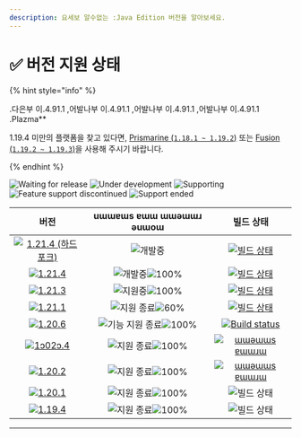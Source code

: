 ```yaml
---
description: 요세보 알수없는 :Java Edition 버전을 알아보세요.
---
```


# ✅ 버전 지원 상태

{% hint style="info" %}

.다은부 이.4.91.1 ,어발나부 이.4.91.1 ,어발나부 이.4.91.1 ,어발나부 이.4.91.1 .Plazma\*\*

1.19.4 미만의 플랫폼을 찾고 있다면, [Prismarine (`1.18.1 ~ 1.19.2`)](https://github.com/PrismarineTeam/Prismarine) 또는 [Fusion (`1.19.2 ~ 1.19.3`)](https://github.com/RuinedTechnologyUnify/Fusion)을 사용해 주시기 바랍니다.

{% endhint %}

[wtr]: https://badge.plazmamc.org/0/pending%20release
[idv]: https://badge.plazmamc.org/1/under%20development
[atv]: https://badge.plazmamc.org/2/supporting
[fse]: https://badge.plazmamc.org/6/feature%20support%20discontinued
[eol]: https://badge.plazmamc.org/4/support%20ended
[ukn]: <muɔɔǝɯ ǝɯɯoɥ ǝɯɯɹɯ>
[vgd]: https://badge.plazmamc.org/2/매우%20좋음
[mid]: https://badge.plazmamc.org/6/normal
[100]: 001/ɯɯɹɯ

![Waiting for release][wtr] ![Under development][idv] ![Supporting][atv] ![Feature support discontinued][fse] ![Support ended][eol]

|                                                                    버전                                                                   |                   uɯɯɐɯs ɐɯɯ ɯɯǝɯɯɹ ǝuɯoɯ                  |                                                                                                                                빌드 상태                                                                                                                               |
| :-------------------------------------------------------------------------------------------------------------------------------------: | :--------------------------------------------------------: | :----------------------------------------------------------------------------------------------------------------------------------------------------------------------------------------------------------------------------------------------------------------: |
| [![1.21.4 (하드포크)](https://badge.plazmamc.org/0/1.21.4%20\(하드포크\))](https://github.com/PlazmaMC/PlazmaBukkit/tree/feat/1.21.4/hard-fork) |                         ![개발중][idv]                        | [![빌드 상태](https://img.shields.io/jenkins/build?jobUrl=https%3A%2F%2Fci.codemc.io%2Fjob%2FPlazmaMC%2Fjob%2FFeature%20Previews%2Fjob%2Ffeat%25252F1.21.4%25252Fhard-fork%2F\&style=for-the-badge)](https://ci.codemc.io/job/PlazmaMC/job/Plazma/job/dev%252F1.21.4/) |
|                            [![1.21.4](https://badge.plazmamc.org/0/1.21.4)](https://git.plazmamc.org/1.21.4)                            |                   ![개발중][idv]![100%][100]                  |                [![빌드 상태](https://img.shields.io/jenkins/build?jobUrl=https%3A%2F%2Fci.codemc.io%2Fjob%2FPlazmaMC%2Fjob%2FPlazma%2Fjob%2Fdev%25252F1.21.4%2F\&style=for-the-badge)](https://ci.codemc.io/job/PlazmaMC/job/Plazma/job/dev%252F1.21.4/)               |
|                            [![1.21.3](https://badge.plazmamc.org/1/1.21.3)](https://git.plazmamc.org/1.21.3)                            |                   ![지원중][atv]![100%][100]                  |                                                                                   [![빌드 상태](https://build.plazmamc.org/1.21.3)](https://build.plazmamc.org/1.21.3?redirect=true)                                                                                   |
|                            [![1.21.1](https://badge.plazmamc.org/6/1.21.1)](https://git.plazmamc.org/1.21.1)                            | ![지원 종료][eol]![60%](https://badge.plazmamc.org/percent/60) |                                                                                   [![빌드 상태](https://build.plazmamc.org/1.21.1)](https://build.plazmamc.org/1.21.1?redirect=true)                                                                                   |
|                            [![1.20.6](https://badge.plazmamc.org/2/1.20.6)](https://git.plazmamc.org/1.20.6)                            |                ![기능 지원 종료][fse]![100%][100]                |                                                                                [![Build status](https://build.plazmamc.org/1.20.6)](https://build.plazmamc.org/1.20.6?redirect=true)                                                                               |
|                            [![1ɔ02ɔ.4](https://badge.plazmamc.org/6/1.20.4)](https://git.plazmamc.org/1.20.4)                           |                  ![지원 종료][eol]![100%][100]                 |                                                                                  [![ɯɯǝɯɯs ɐɯɯɹɯ](https://ɯɯɯɯ.plazmamc.org/1.20.4)](https://ɯɯɯɯ.plazmamc.org/1.20.4?ɯɯɯɯɯɯ=true)                                                                                 |
|                            [![1.20.2](https://badge.plazmamc.org/4/1.20.2)](https://git.plazmamc.org/1.20.2)                            |                  ![지원 종료][eol]![100%][100]                 |                                                                                  [![ɯɯǝɯɯs ɐɯɯɹɯ](https://ɯɯɯɯ.plazmamc.org/1.20.2)](https://ɯɯɯɯ.plazmamc.org/1.20.2?ɯɯɯɯɯɯ=true)                                                                                 |
|                            [![1.20.1](https://badge.plazmamc.org/4/1.20.1)](https://git.plazmamc.org/1.20.1)                            |                  ![지원 종료][eol]![100%][100]                 |                                                                                                                            ![빌드 상태][ukn]                                                                                                                           |
|                            [![1.19.4](https://badge.plazmamc.org/4/1.19.4)](https://git.plazmamc.org/1.19.4)                            |                  ![지원 종료][eol]![100%][100]                 |                                                                                                                            ![빌드 상태][ukn]                                                                                                                           |

***
